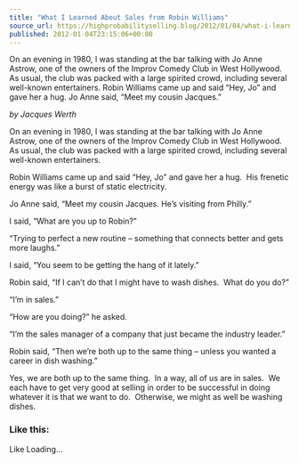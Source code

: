 ```yaml
---
title: "What I Learned About Sales from Robin Williams"
source_url: https://highprobabilityselling.blog/2012/01/04/what-i-learned-about-sales-from-robin-williams
published: 2012-01-04T23:15:06+00:00
---
```

On an evening in 1980, I was standing at the bar talking with Jo Anne Astrow, one of the owners of the Improv Comedy Club in West Hollywood. As usual, the club was packed with a large spirited crowd, including several well\-known entertainers. Robin Williams came up and said “Hey, Jo” and gave her a hug. Jo Anne said, “Meet my cousin Jacques.”




*by Jacques Werth*


On an evening in 1980, I was standing at the bar talking with Jo Anne Astrow, one of the owners of the Improv Comedy Club in West Hollywood.  As usual, the club was packed with a large spirited crowd, including several well\-known entertainers.


Robin Williams came up and said “Hey, Jo” and gave her a hug.  His frenetic energy was like a burst of static electricity.


Jo Anne said, “Meet my cousin Jacques. He’s visiting from Philly.”


I said, “What are you up to Robin?”


“Trying to perfect a new routine – something that connects better and gets more laughs.”


I said, “You seem to be getting the hang of it lately.”


Robin said, “If I can’t do that I might have to wash dishes.  What do you do?”


“I’m in sales.”


“How are you doing?” he asked.


“I’m the sales manager of a company that just became the industry leader.”


Robin said, “Then we’re both up to the same thing – unless you wanted a career in dish washing.”


Yes, we are both up to the same thing.  In a way, all of us are in sales.  We each have to get very good at selling in order to be successful in doing whatever it is that we want to do.  Otherwise, we might as well be washing dishes.


### Like this:

Like Loading...

